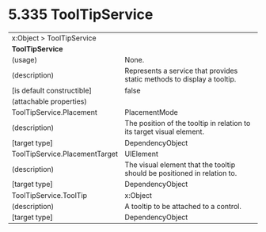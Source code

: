 <html dir="LTR" xmlns:mshelp="http://msdn.microsoft.com/mshelp" xmlns:ddue="http://ddue.schemas.microsoft.com/authoring/2003/5" xmlns:xlink="http://www.w3.org/1999/xlink" xmlns:tool="http://www.microsoft.com/tooltip">

<body>
 <input type="hidden" id="userDataCache" class="userDataStyle">
 <input type="hidden" id="hiddenScrollOffset">
 <img id="dropDownImage" style="display:none; height:0; width:0;" src="../local/drpdown.gif">
 <img id="dropDownHoverImage" style="display:none; height:0; width:0;" src="../local/drpdown_orange.gif">
 <img id="collapseImage" style="display:none; height:0; width:0;" src="../local/collapse.gif">
 <img id="expandImage" style="display:none; height:0; width:0;" src="../local/exp.gif">
 <img id="collapseAllImage" style="display:none; height:0; width:0;" src="../local/collall.gif">
 <img id="expandAllImage" style="display:none; height:0; width:0;" src="../local/expall.gif">
 <img id="copyImage" style="display:none; height:0; width:0;" src="../local/copycode.gif">
 <img id="copyHoverImage" style="display:none; height:0; width:0;" src="../local/copycodeHighlight.gif">
 <div id="header"><h1 class="heading">5.335 ToolTipService</h1></div>

 <div id="mainSection">
 <div id="mainBody">
 <div id="allHistory" class="saveHistory" onsave="saveAll()" onload="loadAll()"></div>
 <p xmlns:wsd="http://wsdev.schemas.microsoft.com/authoring/2008/2" xmlns:msxsl="urn:schemas-microsoft-com:xslt" xmlns:script="urn:script" xmlns:build="urn:build">
 </p>
 <div id="sectionSection0" class="section" name="collapseableSection">
 <content xmlns="http://ddue.schemas.microsoft.com/authoring/2003/5" xmlns:wsd="http://wsdev.schemas.microsoft.com/authoring/2008/2" xmlns:msxsl="urn:schemas-microsoft-com:xslt" xmlns:script="urn:script" xmlns:build="urn:build">
 </content>
 </div>
 <div id="sectionSection1" class="section" name="collapseableSection">
 <content xmlns="http://ddue.schemas.microsoft.com/authoring/2003/5" xmlns:wsd="http://wsdev.schemas.microsoft.com/authoring/2008/2" xmlns:msxsl="urn:schemas-microsoft-com:xslt" xmlns:script="urn:script" xmlns:build="urn:build">
 <table class="ProtocolAuthoredTable" xmlns="">
 <tr><td colspan="2">
<mshelp:link keywords="55aacd72-e114-4aa1-b774-3f7ded5e1f7d" tabindex="0">x:Object</mshelp:link> &gt; <mshelp:link keywords="5f19d765-9362-4a37-ba66-af6414b9de54" tabindex="0">ToolTipService</mshelp:link> </td>
 </tr>
 <tr><td colspan="2">
 <b>ToolTipService</b> </td>
 </tr>
 <tr><td><div class="indent0">(usage)</div></td>
 <td>None.</td>
 </tr>
 <tr><td><div class="indent0">(description)</div></td>
 <td>Represents a service that provides static methods to display a tooltip.</td>
 </tr>
 <tr><td><div class="indent0">[is default constructible]</div></td>
 <td>false</td>
 </tr>
 <tr><td><div class="indent0">(attachable properties)</div></td>
 <td></td>
 </tr>
 <tr><td><div class="indent2">ToolTipService.Placement</div></td>
 <td><mshelp:link keywords="9880a335-a37e-4129-87f8-5d57d53e15b3" tabindex="0">PlacementMode</mshelp:link></td>
 </tr>
 <tr><td><div class="indent4">(description)</div></td>
 <td>The position of the tooltip in relation to its target visual element.</td>
 </tr>
 <tr><td><div class="indent4">[target type]</div></td>
 <td><mshelp:link keywords="c4d521a5-4c74-448c-997c-0e9e9c99e9b7" tabindex="0">DependencyObject</mshelp:link></td>
 </tr>
 <tr><td><div class="indent2">ToolTipService.PlacementTarget</div></td>
 <td><mshelp:link keywords="053e800a-9c26-4d47-8d3f-4262d9420ea6" tabindex="0">UIElement</mshelp:link></td>
 </tr>
 <tr><td><div class="indent4">(description)</div></td>
 <td>The visual element that the tooltip should be positioned in relation to.</td>
 </tr>
 <tr><td><div class="indent4">[target type]</div></td>
 <td><mshelp:link keywords="c4d521a5-4c74-448c-997c-0e9e9c99e9b7" tabindex="0">DependencyObject</mshelp:link></td>
 </tr>
 <tr><td><div class="indent2">ToolTipService.ToolTip</div></td>
 <td><mshelp:link keywords="55aacd72-e114-4aa1-b774-3f7ded5e1f7d" tabindex="0">x:Object</mshelp:link></td>
 </tr>
 <tr><td><div class="indent4">(description)</div></td>
 <td>A tooltip to be attached to a control.</td>
 </tr>
 <tr><td><div class="indent4">[target type]</div></td>
 <td><mshelp:link keywords="c4d521a5-4c74-448c-997c-0e9e9c99e9b7" tabindex="0">DependencyObject</mshelp:link></td>
 </tr>
</table>
 </content>
 </div>
 <!--[if gte IE 5]>
 <tool:tip element="languageFilterToolTip" avoidmouse="false"/>
 <![endif]-->
 </div>
 <a name="feedback"></a><span></span>
 </div>
</body></html>
